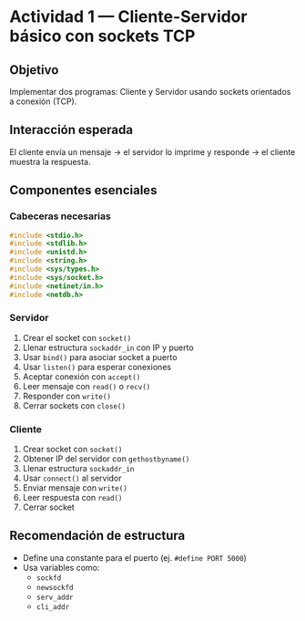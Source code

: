 # Actividad 1 — Cliente-Servidor básico con sockets TCP

## Objetivo
Implementar dos programas: Cliente y Servidor usando sockets orientados a conexión (TCP).

## Interacción esperada
El cliente envía un mensaje → el servidor lo imprime y responde → el cliente muestra la respuesta.

## Componentes esenciales

### Cabeceras necesarias
```c
#include <stdio.h>
#include <stdlib.h>
#include <unistd.h>
#include <string.h>
#include <sys/types.h>
#include <sys/socket.h>
#include <netinet/in.h>
#include <netdb.h>
```

### Servidor
1. Crear el socket con `socket()`
2. Llenar estructura `sockaddr_in` con IP y puerto
3. Usar `bind()` para asociar socket a puerto
4. Usar `listen()` para esperar conexiones
5. Aceptar conexión con `accept()`
6. Leer mensaje con `read()` o `recv()`
7. Responder con `write()`
8. Cerrar sockets con `close()`

### Cliente
1. Crear socket con `socket()`
2. Obtener IP del servidor con `gethostbyname()`
3. Llenar estructura `sockaddr_in`
4. Usar `connect()` al servidor
5. Enviar mensaje con `write()`
6. Leer respuesta con `read()`
7. Cerrar socket

## Recomendación de estructura
- Define una constante para el puerto (ej. `#define PORT 5000`)
- Usa variables como:
  - `sockfd`
  - `newsockfd`
  - `serv_addr`
  - `cli_addr`

